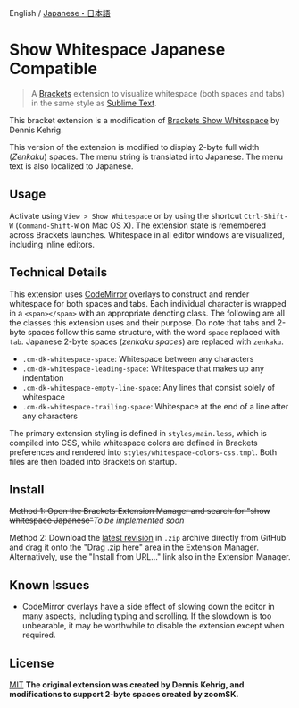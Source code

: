 English / [Japanese・日本語](https://github.com/in3etween/brackets-show-whitespace-Japanese/blob/JapaneseCompatible/README.ja.md)
# Show Whitespace Japanese Compatible

> A [Brackets](http://brackets.io/) extension to visualize whitespace (both spaces and tabs) in the same style as [Sublime Text](http://www.sublimetext.com/).

This bracket extension is a modification of [Brackets Show Whitespace](https://github.com/DennisKehrig/brackets-show-whitespace/) by Dennis Kehrig.

This version of the extension is modified to display 2-byte full width (*Zenkaku*) spaces. The menu string is translated into Japanese. The menu text is also localized to Japanese.

## Usage

Activate using `View > Show Whitespace` or by using the shortcut `Ctrl-Shift-W` (`Command-Shift-W` on Mac OS X). The extension state is remembered across Brackets launches. Whitespace in all editor windows are visualized, including inline editors.

## Technical Details

This extension uses [CodeMirror](http://codemirror.net/) overlays to construct and render whitespace for both spaces and tabs. Each individual character is wrapped in a `<span></span>` with an appropriate denoting class. The following are all the classes this extension uses and their purpose. Do note that tabs and 2-byte spaces follow this same structure, with the word `space` replaced with `tab`. Japanese 2-byte spaces (*zenkaku spaces*) are replaced with `zenkaku`.

* `.cm-dk-whitespace-space`: Whitespace between any characters
* `.cm-dk-whitespace-leading-space`: Whitespace that makes up any indentation
* `.cm-dk-whitespace-empty-line-space`: Any lines that consist solely of whitespace
* `.cm-dk-whitespace-trailing-space`: Whitespace at the end of a line after any characters

The primary extension styling is defined in `styles/main.less`, which is compiled into CSS, while whitespace colors are defined in Brackets preferences and rendered into `styles/whitespace-colors-css.tmpl`. Both files are then loaded into Brackets on startup.

## Install

~~Method 1: Open the Brackets Extension Manager and search for "show whitespace Japanese"~~*To be implemented soon*

Method 2: Download the [latest revision](https://github.com/in3etween/brackets-show-whitespace-Japanese/archive/JapaneseCompatible.zip) in `.zip` archive directly from GitHub and drag it onto the "Drag .zip here" area in the Extension Manager. Alternatively, use the "Install from URL..." link also in the Extension Manager.

## Known Issues

* CodeMirror overlays have a side effect of slowing down the editor in many aspects, including typing and scrolling. If the slowdown is too unbearable, it may be worthwhile to disable the extension except when required.

## License

[MIT](LICENSE)
**The original extension was created by Dennis Kehrig, and modifications to support 2-byte spaces created by zoomSK.**